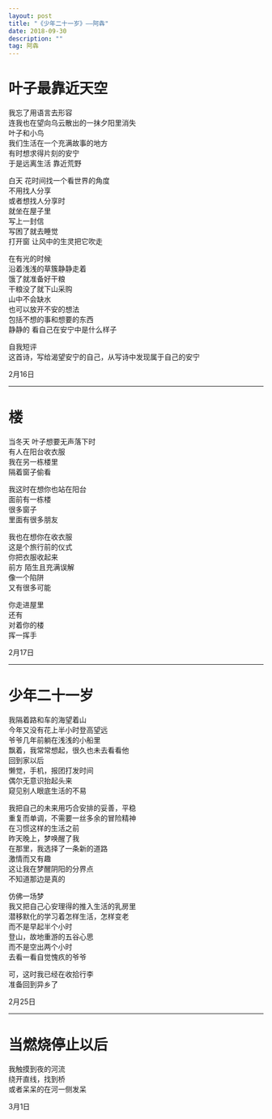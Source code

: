 ```yaml
---
layout: post
title: "《少年二十一岁》——阿犇"
date: 2018-09-30
description: ""
tag: 阿犇
---
```


# 叶子最靠近天空

我忘了用语言去形容  
连我也在望向乌云散出的一抹夕阳里消失  
叶子和小鸟  
我们生活在一个充满故事的地方  
有时想求得片刻的安宁  
于是远离生活 靠近荒野  
  
白天 花时间找一个看世界的角度  
不用找人分享  
或者想找人分享时  
就坐在屋子里  
写上一封信  
写困了就去睡觉  
打开窗 让风中的生灵把它吹走  
  
在有光的时候  
沿着浅浅的草簇静静走着  
饿了就准备好干粮  
干粮没了就下山采购  
山中不会缺水  
也可以放开不安的想法  
包括不想的事和想要的东西  
静静的 看自己在安宁中是什么样子  
  
自我短评  
这首诗，写给渴望安宁的自己，从写诗中发现属于自己的安宁  

2月16日  


* * *

# 楼

当冬天 叶子想要无声落下时  
有人在阳台收衣服  
我在另一栋楼里   
隔着窗子偷看  
  
我这时在想你也站在阳台  
面前有一栋楼  
很多窗子  
里面有很多朋友  
  
我也在想你在收衣服  
这是个旅行前的仪式  
你把衣服收起来  
前方 陌生且充满误解  
像一个陷阱  
又有很多可能  
  
你走进屋里  
还有  
对着你的楼  
挥一挥手  

2月17日  


* * *

# 少年二十一岁

我隔着路和车的海望着山  
今年又没有花上半小时登高望远  
爷爷几年前躺在浅浅的小船里  
飘着，我常常想起，很久也未去看看他  
回到家以后  
懒觉，手机，报团打发时间  
偶尔无意识抬起头来  
窥见别人眼底生活的不易  
  
我把自己的未来用巧合安排的妥善，平稳  
重复而单调，不需要一丝多余的冒险精神  
在习惯这样的生活之前  
昨天晚上，梦唤醒了我  
在那里，我选择了一条新的道路  
激情而又有趣  
这让我在梦醒阴阳的分界点  
不知道那边是真的  
  
仿佛一场梦  
我又把自己心安理得的推入生活的乳房里  
潜移默化的学习着怎样生活，怎样变老  
而不是早起半个小时   
登山，故地重游的五谷心思  
而不是空出两个小时  
去看一看自觉愧疚的爷爷  
  
可，这时我已经在收拾行李  
准备回到异乡了  

2月25日  


* * *

# 当燃烧停止以后

我触摸到夜的河流  
绕开直线，找到桥  
或者呆呆的在河一侧发呆  

3月1日  
